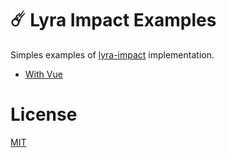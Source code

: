 # ☄️️ Lyra Impact Examples

Simples examples of [lyra-impact](https://github.com/mateonunez/lyra-impact) implementation.

- [With Vue](/with-vue)

# License

[MIT](/LICENSE)
